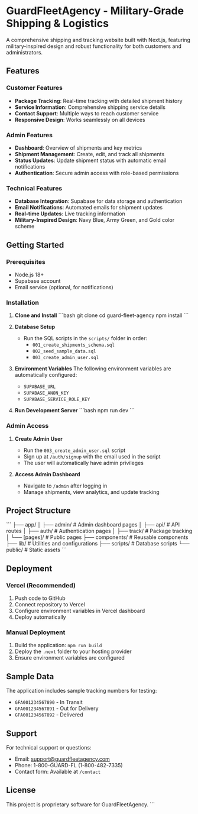 # GuardFleetAgency - Military-Grade Shipping & Logistics

A comprehensive shipping and tracking website built with Next.js, featuring military-inspired design and robust functionality for both customers and administrators.

## Features

### Customer Features
- **Package Tracking**: Real-time tracking with detailed shipment history
- **Service Information**: Comprehensive shipping service details
- **Contact Support**: Multiple ways to reach customer service
- **Responsive Design**: Works seamlessly on all devices

### Admin Features
- **Dashboard**: Overview of shipments and key metrics
- **Shipment Management**: Create, edit, and track all shipments
- **Status Updates**: Update shipment status with automatic email notifications
- **Authentication**: Secure admin access with role-based permissions

### Technical Features
- **Database Integration**: Supabase for data storage and authentication
- **Email Notifications**: Automated emails for shipment updates
- **Real-time Updates**: Live tracking information
- **Military-Inspired Design**: Navy Blue, Army Green, and Gold color scheme

## Getting Started

### Prerequisites
- Node.js 18+ 
- Supabase account
- Email service (optional, for notifications)

### Installation

1. **Clone and Install**
   \`\`\`bash
   git clone <repository-url>
   cd guard-fleet-agency
   npm install
   \`\`\`

2. **Database Setup**
   - Run the SQL scripts in the `scripts/` folder in order:
     - `001_create_shipments_schema.sql`
     - `002_seed_sample_data.sql` 
     - `003_create_admin_user.sql`

3. **Environment Variables**
   The following environment variables are automatically configured:
   - `SUPABASE_URL`
   - `SUPABASE_ANON_KEY`
   - `SUPABASE_SERVICE_ROLE_KEY`

4. **Run Development Server**
   \`\`\`bash
   npm run dev
   \`\`\`

### Admin Access

1. **Create Admin User**
   - Run the `003_create_admin_user.sql` script
   - Sign up at `/auth/signup` with the email used in the script
   - The user will automatically have admin privileges

2. **Access Admin Dashboard**
   - Navigate to `/admin` after logging in
   - Manage shipments, view analytics, and update tracking

## Project Structure

\`\`\`
├── app/
│   ├── admin/           # Admin dashboard pages
│   ├── api/             # API routes
│   ├── auth/            # Authentication pages
│   ├── track/           # Package tracking
│   └── [pages]/         # Public pages
├── components/          # Reusable components
├── lib/                 # Utilities and configurations
├── scripts/             # Database scripts
└── public/              # Static assets
\`\`\`

## Deployment

### Vercel (Recommended)
1. Push code to GitHub
2. Connect repository to Vercel
3. Configure environment variables in Vercel dashboard
4. Deploy automatically

### Manual Deployment
1. Build the application: `npm run build`
2. Deploy the `.next` folder to your hosting provider
3. Ensure environment variables are configured

## Sample Data

The application includes sample tracking numbers for testing:
- `GFA001234567890` - In Transit
- `GFA001234567891` - Out for Delivery  
- `GFA001234567892` - Delivered

## Support

For technical support or questions:
- Email: support@guardfleetagency.com
- Phone: 1-800-GUARD-FL (1-800-482-7335)
- Contact form: Available at `/contact`

## License

This project is proprietary software for GuardFleetAgency.
\`\`\`

```tsx file="" isHidden
